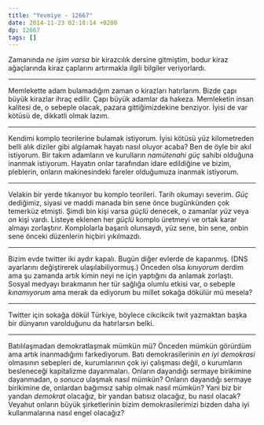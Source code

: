 ```yaml
---
title: "Yevmiye - 12667"
date: 2014-11-23 02:18:14 +0200
dp: 12667
tags: []
---
```


Zamanında *ne işim varsa* bir kirazcılık dersine gitmiştim, bodur kiraz
ağaçlarında kiraz çaplarını artırmakla ilgili bilgiler veriyorlardı.

--------------

Memlekette adam bulamadığım zaman o kirazları hatırlarım. Bizde çapı
büyük kirazlar ihraç edilir. Çapı büyük adamlar da hakeza. Memleketin
insan kalitesi de, o sebeple olacak, pazara gittiğimizdekine benziyor.
İyisi de var kötüsü de, dikkatli olmak lazım.

--------------

Kendimi komplo teorilerine bulamak istiyorum. İyisi kötüsü yüz
kilometreden belli alık diziler gibi algılamak hayatı nasıl oluyor
acaba? Ben de öyle bir akıl istiyorum. Bir takım adamların ve kurulların
*namütenahi güç* sahibi olduğuna inanmak istiyorum. Hayatın onlar
tarafından idare edildiğine ve bizim, pleblerin, onların makinesindeki
fareler olduğumuza inanmak istiyorum.

--------------

Velakin bir yerde tıkanıyor bu komplo teorileri. Tarih okumayı severim.
*Güç* dediğimiz, siyasi ve maddi manada bin sene önce bugünkünden çok
temerküz etmişti. Şimdi bin kişi varsa *güçlü* denecek, o zamanlar *yüz*
veya *on* kişi vardı. Listeye eklenen her *güçlü* komplo üretmeyi ve
ortak karar almayı zorlaştırır. Komplolarla başarılı olunsaydı, yüz
sene, bin sene, onbin sene önceki düzenlerin hiçbiri yıkılmazdı.

--------------

Bizim evde twitter iki aydır kapalı. Bugün diğer evlerde de kapanmış.
(DNS ayarlarını değiştirerek ulaşılabiliyormuş.) Önceden olsa
*kınıyorum* derdim ama şu zamanda artık kimin neyi ne için yaptığını da
anlamak zorlaştı. Sosyal medyayı bırakmanın her tür sağlığa olumlu
etkisi var, o sebeple *kınamıyorum* ama merak da ediyorum bu millet
sokağa dökülür mü mesela?

--------------

Twitter için sokağa dökül Türkiye, böylece cikcikcik twit yazmaktan
başka bir dünyanın varolduğunu da hatırlarsın belki.

--------------

Batılılaşmadan demokratlaşmak mümkün mü? Önceden mümkün görürdüm ama
artık inanmadığımı farkediyorum. Batı demokrasilerinin *en iyi
demokrasi* olmasının sebepleri de, kurumlarının çok iyi çalışması değil,
o kurumların besleneceği kapitalizme dayanmaları. Onların dayandığı
sermaye birikimine dayanmadan, o *sonuca* ulaşmak nasıl mümkün? Onların
dayandığı sermaye birikimine de, onlardan bağımsız sahip olmak nasıl
mümkün? Yani biz bir yandan *demokrat* olacağız, bir yandan batısız
olacağız, bu nasıl olacak? Veyahut onların büyük şirketlerinin bizim
demokrasilerimizi bizden daha iyi kullanmalarına nasıl engel olacağız?

